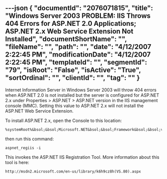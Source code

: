 ---json
{
  "documentId": "2076071815",
  "title": "Windows Server 2003 PROBLEM: IIS Throws 404 Errors for ASP.NET 2.0 Applications; ASP.NET 2.x Web Service Extension Not Installed",
  "documentShortName": "",
  "fileName": "",
  "path": "",
  "date": "4/12/2007 2:22:45 PM",
  "modificationDate": "4/12/2007 2:22:45 PM",
  "templateId": "",
  "segmentId": "79",
  "isRoot": "False",
  "isActive": "True",
  "sortOrdinal": "",
  "clientId": "",
  "tag": ""
}
---

Internet Information Server in Windows Server 2003 will throw 404 errors when ASP.NET 2.0 is not installed but the server is configured for ASP.NET 2.x under Properties &gt; ASP.NET &gt; ASP.NET version in the IIS management console (MMC). Setting this value to ASP.NET 2.x will not install the ASP.NET Web Service Extension.

To install ASP.NET 2.x, open the Console to this location:

    %systemRoot%&bsol;&bsol;Microsoft.NET&bsol;&bsol;Framework&bsol;&bsol;v2.0.50727&bsol;&bsol;

then run this command:

    aspnet_regiis -i

This invokes the ASP.NET IIS Registration Tool. More information about this tool is here:

    http://msdn2.microsoft.com/en-us/library/k6h9cz8h(VS.80).aspx
